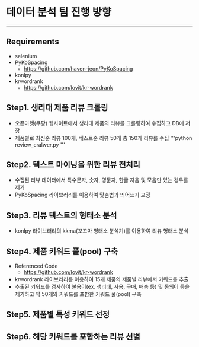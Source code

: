 # 데이터 분석 팀 진행 방향
---
## Requirements
- selenium
- PyKoSpacing
  - https://github.com/haven-jeon/PyKoSpacing
- konlpy
- krwordrank
  - https://github.com/lovit/kr-wordrank
  
## Step1. 생리대 제품 리뷰 크롤링
- 오픈마켓(쿠팡) 웹사이트에서 생리대 제품의 리뷰를 크롤링하여 수집하고 DB에 저장
- 제품별로 최신순 리뷰 100개, 베스트순 리뷰 50개 총 150개 리뷰를 수집
'''python
review_cralwer.py
'''
## Step2. 텍스트 마이닝을 위한 리뷰 전처리
- 수집된 리뷰 데이터에서 특수문자, 숫자, 영문자, 한글 자음 및 모음만 있는 경우를 제거
- PyKoSpacing 라이브러리를 이용하여 맞춤법과 띄어쓰기 교정

## Step3. 리뷰 텍스트의 형태소 분석
- konlpy 라이브러리의 kkma(꼬꼬마 형태소 분석기)를 이용하여 리뷰 형태소 분석

## Step4. 제품 키워드 풀(pool) 구축
- Referenced Code
  - https://github.com/lovit/kr-wordrank
- krwordrank 라이브러리를 이용하여 15개 제품의 제품별 리뷰에서 키워드를 추출
- 추출된 키워드를 검사하여 불용어(ex. 생리대, 사용, 구매, 배송 등) 및 동의어 등을 제거하고 약 50개의 키워드를 포함한 키워드 풀(pool) 구축

## Step5. 제품별 특성 키워드 선정



## Step6. 해당 키워드를 포함하는 리뷰 선별 
